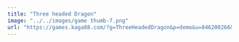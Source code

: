 ```yaml
---
title: "Three headed Dragon"
image: "../../images/game thumb-7.png"
url: "https://games.kaga88.com/?g=ThreeHeadedDragon&p=demo&u=846200266&t=123&ak=accessKey&cr=USD&loc=en"
---
```

